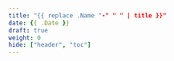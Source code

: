 ```yaml
---
title: "{{ replace .Name "-" " " | title }}"
date: {{ .Date }}
draft: true
weight: 0
hide: ["header", "toc"]
---
```


